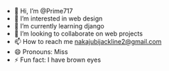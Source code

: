 - 👋 Hi, I’m @Prime717
- 👀 I’m interested in web design
- 🌱 I’m currently learning django
- 💞️ I’m looking to collaborate on web projects
- 📫 How to reach me nakajubijackline2@gmail.com
- 😄 Pronouns: Miss
- ⚡ Fun fact: I have brown eyes

<!---
Prime717/Prime717 is a ✨ special ✨ repository because its `README.md` (this file) appears on your GitHub profile.
You can click the Preview link to take a look at your changes.
--->
